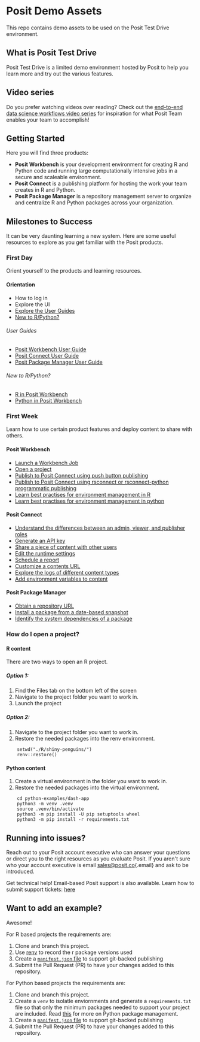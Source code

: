# Posit Demo Assets

This repo contains demo assets to be used on the Posit Test Drive environment.

## What is Posit Test Drive

Posit Test Drive is a limited demo environment hosted by Posit to help you learn more and try out the various features.

## Video series

Do you prefer watching videos over reading? Check out the [end-to-end data science workflows video series](https://www.youtube.com/watch?v=L6lh2u5pFhc&list=PL9HYL-VRX0oRsUB5AgNMQuKuHPpNDLBVt&pp=iAQB) for inspiration for what Posit Team enables your team to accomplish!

## Getting Started

Here you will find three products:

- **Posit Workbench** is your development environment for creating R and Python code and running large computationally intensive jobs in a secure and scaleable environment.
- **Posit Connect** is a publishing platform for hosting the work your team creates in R and Python.
- **Posit Package Manager** is a repository management server to organize and centralize R and Python packages across your organization.

## Milestones to Success
It can be very daunting learning a new system. Here are some useful resources to explore as you get familiar with the Posit products. 

### First Day
Orient yourself to the products and learning resources.

#### Orientation

- How to log in
- Explore the UI 
- [Explore the User Guides](#user-guides)
- [New to R/Python?](#new-to-rpython)

###### User Guides

- [Posit Workbench User Guide](https://docs.posit.co/ide/server-pro/user/)
- [Posit Connect User Guide](https://docs.posit.co/connect/user/)
- [Posit Package Manager User Guide](https://docs.posit.co/rspm/user/)

###### New to R/Python?

- [R in Posit Workbench](https://docs.posit.co/ide/server-pro/user/posit-workbench/guide/r.html)
- [Python in Posit Workbench](https://docs.posit.co/ide/server-pro/user/posit-workbench/guide/python.html)

### First Week

Learn how to use certain product features and deploy content to share with others. 

#### Posit Workbench 

- [Launch a Workbench Job](https://docs.posit.co/ide/server-pro/user/rstudio-pro/guide/workbench-jobs.html)
- [Open a project](#how-do-i-open-a-project)
- [Publish to Posit Connect using push button publishing](https://docs.posit.co/connect/user/publishing/#publishing-general)
- [Publish to Posit Connect using rsconnect or rsconnect-python programmatic publishing](https://docs.posit.co/connect/user/publishing-cli/)
- [Learn best practises for environment management in R](https://docs.posit.co/ide/server-pro/user/posit-workbench/guide/r.html#renv)
- [Learn best practises for environment management in python](https://docs.posit.co/ide/server-pro/user/posit-workbench/guide/python.html#virtual-environments)
  
#### Posit Connect 

- [Understand the differences between an admin, viewer, and publisher roles](https://docs.posit.co/connect/admin/user-management/index.html#user-roles) 
- [Generate an API key](https://docs.posit.co/connect/user/api-keys/)
- [Share a piece of content with other users](https://docs.posit.co/connect/cookbook/sharing/)
- [Edit the runtime settings](https://docs.posit.co/connect/user/content-settings/index.html#content-runtime) 
- [Schedule a report](https://docs.posit.co/connect/user/content-settings/#content-schedule)
- [Customize a contents URL](https://docs.posit.co/connect/user/content-settings/#custom-url)
- [Explore the logs of different content types](https://docs.posit.co/connect/user/content-settings/#content-logs) 
- [Add environment variables to content](https://docs.posit.co/connect/user/content-settings/#content-vars) 

#### Posit Package Manager 

- [Obtain a repository URL](https://docs.posit.co/rspm/user/get-repo-url/#get-repo-url)
- [Install a package from a date-based snapshot](https://docs.posit.co/rspm/user/get-repo-url/#ui-frozen-urls)
- [Identify the system dependencies of a package](https://docs.posit.co/rspm/admin/appendix/system-dependency-detection/#system-dependency-detection)

### How do I open a project?
#### R content

There are two ways to open an R project. 

##### Option 1:

1. Find the Files tab on the bottom left of the screen 
2. Navigate to the project folder you want to work in.
3. Launch the project

##### Option 2: 
1. Navigate to the project folder you want to work in.
2. Restore the needed packages into the renv environment.
````
    setwd("./R/shiny-penguins/")
    renv::restore()
````

#### Python content

1. Create a virtual environment in the folder you want to work in.
2. Restore the needed packages into the virtual environment.
````
    cd python-examples/dash-app
    python3 -m venv .venv
    source .venv/bin/activate
    python3 -m pip install -U pip setuptools wheel
    python3 -m pip install -r requirements.txt
````

## Running into issues?

Reach out to your Posit account executive who can answer your questions or direct you to the right resources as you evaluate Posit. If you aren't sure who your account executive is email [sales@posit.co](mailto:sales@posit.co){.email} and ask to be introduced.

Get technical help! Email-based Posit support is also available. Learn how to submit support tickets: [here](https://support.posit.co/hc/en-us/articles/360004788294-How-do-I-submit-a-Support-ticket-#)

## Want to add an example?

Awesome!

For R based projects the requirements are:

1. Clone and branch this project.
2. Use [renv](https://rstudio.github.io/renv/articles/renv.html) to record the r package versions used
3. Create a [`manifest.json` file](https://docs.posit.co/connect/user/git-backed/#creating-a-manifest-file-from-r) to support git-backed publishing
4. Submit the Pull Request (PR) to have your changes added to this repository.

For Python based projects the requirements are:

1. Clone and branch this project.
2. Create a `venv` to isolatle enviornments and generate a `requirements.txt` file so that only the minimum packages needed to support your project are included. Read [this](https://docs.posit.co/connect/admin/python/package-management/index.html) for more on Python package management.
3. Create a [`manifest.json` file](https://docs.posit.co/connect/user/publishing-cli-notebook/index.html#creating-a-manifest-for-future-deployment) to support git-backed publishing
4. Submit the Pull Request (PR) to have your changes added to this repository.
